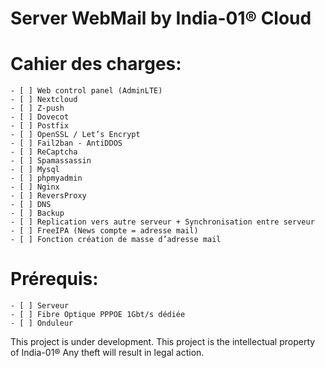 # Server WebMail by India-01® Cloud
# Cahier des charges:
    - [ ] Web control panel (AdminLTE)
    - [ ] Nextcloud
    - [ ] Z-push
    - [ ] Dovecot
    - [ ] Postfix
    - [ ] OpenSSL / Let’s Encrypt
    - [ ] Fail2ban - AntiDDOS
    - [ ] ReCaptcha
    - [ ] Spamassassin
    - [ ] Mysql
    - [ ] phpmyadmin
    - [ ] Nginx
    - [ ] ReversProxy
    - [ ] DNS
    - [ ] Backup
    - [ ] Replication vers autre serveur + Synchronisation entre serveur
    - [ ] FreeIPA (News compte = adresse mail)
    - [ ] Fonction création de masse d’adresse mail

# Prérequis:
    - [ ] Serveur
    - [ ] Fibre Optique PPPOE 1Gbt/s dédiée 
    - [ ] Onduleur

 This project is under development. This project is the intellectual property of India-01® Any theft will result in legal action.

